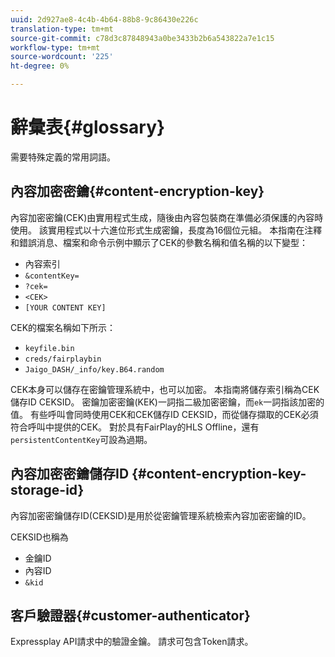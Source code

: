 ```yaml
---
uuid: 2d927ae8-4c4b-4b64-88b8-9c86430e226c
translation-type: tm+mt
source-git-commit: c78d3c87848943a0be3433b2b6a543822a7e1c15
workflow-type: tm+mt
source-wordcount: '225'
ht-degree: 0%

---
```



# 辭彙表{#glossary}

需要特殊定義的常用詞語。

## 內容加密密鑰{#content-encryption-key}

內容加密密鑰(CEK)由實用程式生成，隨後由內容包裝商在準備必須保護的內容時使用。
該實用程式以十六進位形式生成密鑰，長度為16個位元組。
本指南在注釋和錯誤消息、檔案和命令示例中顯示了CEK的參數名稱和值名稱的以下變型：

* 內容索引
* `&contentKey=`
* `?cek=`
* `<CEK>`
* `[YOUR CONTENT KEY]`

CEK的檔案名稱如下所示：

* `keyfile.bin`
* `creds/fairplaybin`
* `Jaigo_DASH/_info/key.B64.random`

CEK本身可以儲存在密鑰管理系統中，也可以加密。 本指南將儲存索引稱為CEK儲存ID CEKSID。 密鑰加密密鑰(KEK)一詞指二級加密密鑰，而`ek`一詞指該加密的值。
有些呼叫會同時使用CEK和CEK儲存ID CEKSID，而從儲存擷取的CEK必須符合呼叫中提供的CEK。
對於具有FairPlay的HLS Offline，還有`persistentContentKey`可設為過期。

## 內容加密密鑰儲存ID {#content-encryption-key-storage-id}

內容加密密鑰儲存ID(CEKSID)是用於從密鑰管理系統檢索內容加密密鑰的ID。

CEKSID也稱為
* 金鑰ID
* 內容ID
* `&kid`

## 客戶驗證器{#customer-authenticator}

Expressplay API請求中的驗證金鑰。 請求可包含Token請求。